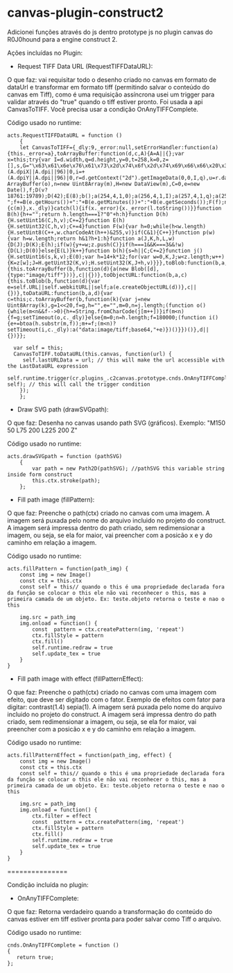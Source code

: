 # canvas-plugin-construct2
Adicionei funções através do js dentro prototype js no plugin canvas do R0J0hound para a engine construct 2.

Ações incluídas no Plugin:

- Request TIFF Data URL (RequestTIFFDataURL):

O que faz: vai requisitar todo o desenho criado no canvas em formato de dataUrl e transformar em formato tiff (permitindo salvar o conteúdo do canvas em Tiff), como é uma requisição assíncrona usei um trigger para validar através do "true" quando o tiff estiver pronto.
Foi usada a api CanvasToTIFF. Você precisa usar a condição OnAnyTIFFComplete.

Código usado no runtime:
```
acts.RequestTIFFDataURL = function ()
	{
	let CanvasToTIFF={_dly:9,_error:null,setErrorHandler:function(a){this._error=a},toArrayBuffer:function(d,c,A){A=A||{};var x=this;try{var I=d.width,q=d.height,y=0,t=258,k=0,z=[],s,G="\x63\x61\x6e\x76\x61\x73\x2d\x74\x6f\x2d\x74\x69\x66\x66\x20\x30\x2e\x34\0",v=!!A.littleEndian,g=+(A.dpiX||A.dpi||96)|0,i=+(A.dpiY||A.dpi||96)|0,r=d.getContext("2d").getImageData(0,0,I,q),u=r.data.length,o=t+u,m=new ArrayBuffer(o),n=new Uint8Array(m),H=new DataView(m),C=0,e=new Date(),f;D(v?18761:19789);D(42);E(8);b();a(254,4,1,0);a(256,4,1,I);a(257,4,1,q);a(258,3,4,y,8);a(259,3,1,1);a(262,3,1,2);a(273,4,1,t,0);a(277,3,1,4);a(279,4,1,u);a(282,5,1,y,8);a(283,5,1,y,8);a(296,3,1,2);a(305,2,G.length,y,p(G));a(306,2,20,y,20);a(338,3,1,2);j();E(524296);E(524296);E(g);E(1);E(i);E(1);F(G);f=e.getFullYear()+":"+B(e.getMonth()+1)+":"+B(e.getDate())+" ";f+=B(e.getHours())+":"+B(e.getMinutes())+":"+B(e.getSeconds());F(f);n.set(r.data,t);setTimeout(function(){c(m)},x._dly)}catch(l){if(x._error){x._error(l.toString())}}function B(h){h+="";return h.length===1?"0"+h:h}function D(h){H.setUint16(C,h,v);C+=2}function E(h){H.setUint32(C,h,v);C+=4}function F(w){var h=0;while(h<w.length){H.setUint8(C++,w.charCodeAt(h++)&255,v)}if(C&1){C++}}function p(w){var h=w.length;return h&1?h+1:h}function a(J,K,h,L,w){D(J);D(K);E(h);if(w){y+=w;z.push(C)}if(h===1&&K===3&&!w){D(L);D(0)}else{E(L)}k++}function b(h){s=h||C;C+=2}function j(){H.setUint16(s,k,v);E(0);var h=14+k*12;for(var w=0,K,J;w<z.length;w++){K=z[w];J=H.getUint32(K,v);H.setUint32(K,J+h,v)}}},toBlob:function(b,a,c){this.toArrayBuffer(b,function(d){a(new Blob([d],{type:"image/tiff"}))},c||{})},toObjectURL:function(b,a,c){this.toBlob(b,function(d){var e=self.URL||self.webkitURL||self;a(e.createObjectURL(d))},c||{})},toDataURL:function(b,a,d){var c=this;c.toArrayBuffer(b,function(k){var j=new Uint8Array(k),g=1<<20,f=g,h="",e="",m=0,n=j.length;(function o(){while(m<n&&f-->0){h+=String.fromCharCode(j[m++])}if(m<n){f=g;setTimeout(o,c._dly)}else{m=0;n=h.length;f=180000;(function i(){e+=btoa(h.substr(m,f));m+=f;(m<n)?setTimeout(i,c._dly):a("data:image/tiff;base64,"+e)})()}})()},d||{})}};

  var self = this;
  CanvasToTIFF.toDataURL(this.canvas, function(url) {
     self.lastURLData = url; // this will make the url accessible with the LastDataURL expression
     self.runtime.trigger(cr.plugins_.c2canvas.prototype.cnds.OnAnyTIFFComplete, self); // this will call the trigger condition
	});
	};
  ```
- Draw SVG path (drawSVGpath):

O que faz: Desenha no canvas usando path SVG (gráficos). Exemplo: "M150 50 L75 200 L225 200 Z"

Código usado no runtime:
```
acts.drawSVGpath = function (pathSVG)
	{
		var path = new Path2D(pathSVG); //pathSVG this variable string inside form construct
		this.ctx.stroke(path);
	};
```

- Fill path image (fillPattern):

O que faz: Preenche o path(ctx) criado no canvas com uma imagem. A imagem será puxada pelo nome do arquivo incluido no projeto do construct. 
A imagem será impressa dentro do path criado, sem redimensionar a imagem, ou seja, se ela for maior, vai preencher com a posicão x e y do caminho em relação a imagem. 

Código usado no runtime:
```
acts.fillPattern = function(path_img) {
    const img = new Image()
    const ctx = this.ctx
    const self = this// quando o this é uma propriedade declarada fora da função se colocar o this ele não vai reconhecer o this, mas a primeira camada de um objeto. Ex: teste.objeto retorna o teste e nao o this

    img.src = path_img
    img.onload = function() {
        const  pattern = ctx.createPattern(img, 'repeat')
        ctx.fillStyle = pattern
        ctx.fill()
		self.runtime.redraw = true
		self.update_tex = true
    }
}
```
- Fill path image with effect (fillPatternEffect):

O que faz: Preenche o path(ctx) criado no canvas com uma imagem com efeito, que deve ser digitado com o fator. Exemplo de efeitos com fator para digitar: contrast(1.4) sepia(1). 
A imagem será puxada pelo nome do arquivo incluido no projeto do construct. A imagem será impressa dentro do path criado, sem redimensionar a imagem, ou seja, se ela for maior, vai preencher com a posicão x e y do caminho em relação a imagem. 

Código usado no runtime:

```
acts.fillPatternEffect = function(path_img, effect) {
    const img = new Image()
    const ctx = this.ctx
    const self = this// quando o this é uma propriedade declarada fora da função se colocar o this ele não vai reconhecer o this, mas a primeira camada de um objeto. Ex: teste.objeto retorna o teste e nao o this

    img.src = path_img
    img.onload = function() {
		ctx.filter = effect
        const  pattern = ctx.createPattern(img, 'repeat')
        ctx.fillStyle = pattern
        ctx.fill()
		self.runtime.redraw = true
		self.update_tex = true
    }
}
```
===============

Condição incluída no plugin:
 
- OnAnyTIFFComplete:

O que faz: Retorna verdadeiro quando a transformação do conteúdo do canvas estiver em tiff estiver pronta para poder salvar como Tiff o arquivo.

Código usado no runtime:
```
cnds.OnAnyTIFFComplete = function () 
{
   return true;
};
```
